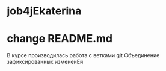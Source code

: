 # job4jEkaterina
# change README.md

В курсе производилась работа с ветками git
Объединение зафиксированных измененЕй